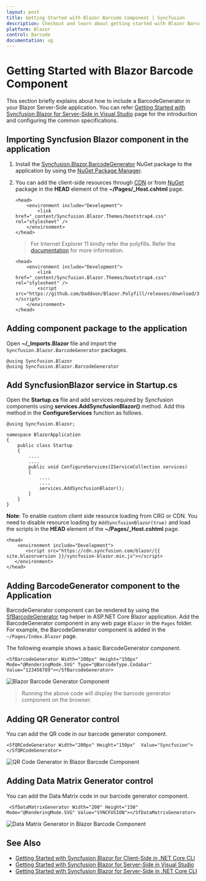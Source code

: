 ```yaml
---
layout: post
title: Getting Started with Blazor Barcode Component | Syncfusion
description: Checkout and learn about getting started with Blazor Barcode component of Syncfusion, and more details.
platform: Blazor
control: Barcode
documentation: ug
---
```


# Getting Started with Blazor Barcode Component

This section briefly explains about how to include a BarcodeGenerator in your Blazor Server-Side application. You can refer [Getting Started with Syncfusion Blazor for Server-Side in Visual Studio](https://blazor.syncfusion.com/documentation/getting-started/blazor-server-side-visual-studio/) page for the introduction and configuring the common specifications.

## Importing Syncfusion Blazor component in the application

 1. Install the [Syncfusion.Blazor.BarcodeGenerator](https://www.nuget.org/packages/Syncfusion.Blazor.BarcodeGenerator/) NuGet package to the application by using the [NuGet Package Manager](https://blazor.syncfusion.com/documentation/nuget-packages/).
 2. You can add the client-side resources through [CDN](https://blazor.syncfusion.com/documentation/appearance/themes#cdn-reference) or from [NuGet](https://blazor.syncfusion.com/documentation/appearance/themes#static-web-assets) package in the **HEAD** element of the **~/Pages/_Host.cshtml** page.

    ```cshtml
    <head>
        <environment include="Development">
            <link href="_content/Syncfusion.Blazor.Themes/bootstrap4.css" rel="stylesheet" />
        </environment>
    </head>
    ```

    > For Internet Explorer 11 kindly refer the polyfills. Refer the [documentation](https://blazor.syncfusion.com/documentation/common/how-to/render-blazor-server-app-in-ie/) for more information.

    ```cshtml
    <head>
        <environment include="Development">
            <link href="_content/Syncfusion.Blazor.Themes/bootstrap4.css" rel="stylesheet" />
            <script src="https://github.com/Daddoon/Blazor.Polyfill/releases/download/3.0.1/blazor.polyfill.min.js"></script>
        </environment>
    </head>

    ```

## Adding component package to the application

Open **~/_Imports.Blazor** file and import the `Syncfusion.Blazor.BarcodeGenerator` packages.

```cshtml
@using Syncfusion.Blazor
@using Syncfusion.Blazor.BarcodeGenerator
```

## Add SyncfusionBlazor service in Startup.cs

Open the **Startup.cs** file and add services required by Syncfusion components using  **services.AddSyncfusionBlazor()** method. Add this method in the **ConfigureServices** function as follows.

```cshtml
@using Syncfusion.Blazor;

namespace BlazorApplication
{
    public class Startup
    {
        ....
        ....
        public void ConfigureServices(IServiceCollection services)
        {
            ....
            ....
            services.AddSyncfusionBlazor();
        }
    }
}
```

**Note**: To enable custom client side resource loading from CRG or CDN. You need to disable resource loading by `AddSyncfusionBlazor(true)` and load the scripts in the **HEAD** element of the **~/Pages/_Host.cshtml** page.

```cshtml
<head>
    <environment include="Development">
       <script src="https://cdn.syncfusion.com/blazor/{{ site.blazorversion }}/syncfusion-blazor.min.js"></script>
   </environment>
</head>
```

## Adding BarcodeGenerator component to the Application

BarcodeGenerator component can be rendered by using the [SfBarcodeGenerator](https://help.syncfusion.com/cr/blazor/Syncfusion.Blazor.BarcodeGenerator.SfBarcodeGenerator.html) tag helper in ASP.NET Core Blazor application. Add the BarcodeGenerator component in any web page `Blazor` in the `Pages` folder. For example, the BarcodeGenerator component is added in the `~/Pages/Index.Blazor` page.

The following example shows a basic BarcodeGenerator component.

```cshtml
<SfBarcodeGenerator Width="200px" Height="150px" Mode="@RenderingMode.SVG" Type="@BarcodeType.Codabar" Value="123456789"></SfBarcodeGenerator>

```

![Blazor Barcode Generator Component](images/blazor-barcode-generator-component.png)

> Running the above code will display the barcode generator component on the browser.

## Adding QR Generator control

You can add the QR code in our barcode generator component.

```cshtml
<SfQRCodeGenerator Width="200px" Height="150px"  Value="Syncfusion"></SfQRCodeGenerator>

```

![QR Code Generator in Blazor Barcode Component](images/blazor-barcode-with-qr-code.png)

## Adding Data Matrix Generator control

You can add the Data Matrix code in our barcode generator component.

```cshtml
 <SfDataMatrixGenerator Width="200" Height="150" Mode="@RenderingMode.SVG" Value="SYNCFUSION"></SfDataMatrixGenerator>

```

![Data Matrix Generator in Blazor Barcode Component](images/blazor-barcode-with-data-matrix.png)

## See Also

* [Getting Started with Syncfusion Blazor for Client-Side in .NET Core CLI](https://blazor.syncfusion.com/documentation/getting-started/blazor-webassembly-dotnet-cli/)
* [Getting Started with Syncfusion Blazor for Server-Side in Visual Studio](https://blazor.syncfusion.com/documentation/getting-started/blazor-server-side-visual-studio)
* [Getting Started with Syncfusion Blazor for Server-Side in .NET Core CLI](https://blazor.syncfusion.com/documentation/getting-started/blazor-server-side-dotnet-cli/)